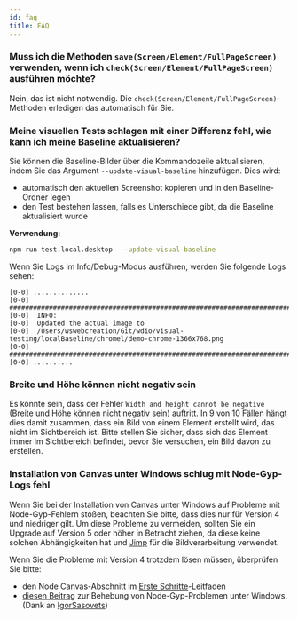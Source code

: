 ```yaml
---
id: faq
title: FAQ
---
```


### Muss ich die Methoden `save(Screen/Element/FullPageScreen)` verwenden, wenn ich `check(Screen/Element/FullPageScreen)` ausführen möchte?

Nein, das ist nicht notwendig. Die `check(Screen/Element/FullPageScreen)`-Methoden erledigen das automatisch für Sie.

### Meine visuellen Tests schlagen mit einer Differenz fehl, wie kann ich meine Baseline aktualisieren?

Sie können die Baseline-Bilder über die Kommandozeile aktualisieren, indem Sie das Argument `--update-visual-baseline` hinzufügen. Dies wird:

- automatisch den aktuellen Screenshot kopieren und in den Baseline-Ordner legen
- den Test bestehen lassen, falls es Unterschiede gibt, da die Baseline aktualisiert wurde

**Verwendung:**

```sh
npm run test.local.desktop  --update-visual-baseline
```

Wenn Sie Logs im Info/Debug-Modus ausführen, werden Sie folgende Logs sehen:

```logs
[0-0] ..............
[0-0] #####################################################################################
[0-0]  INFO:
[0-0]  Updated the actual image to
[0-0]  /Users/wswebcreation/Git/wdio/visual-testing/localBaseline/chromel/demo-chrome-1366x768.png
[0-0] #####################################################################################
[0-0] ..........
```

### Breite und Höhe können nicht negativ sein

Es könnte sein, dass der Fehler `Width and height cannot be negative` (Breite und Höhe können nicht negativ sein) auftritt. In 9 von 10 Fällen hängt dies damit zusammen, dass ein Bild von einem Element erstellt wird, das nicht im Sichtbereich ist. Bitte stellen Sie sicher, dass sich das Element immer im Sichtbereich befindet, bevor Sie versuchen, ein Bild davon zu erstellen.

### Installation von Canvas unter Windows schlug mit Node-Gyp-Logs fehl

Wenn Sie bei der Installation von Canvas unter Windows auf Probleme mit Node-Gyp-Fehlern stoßen, beachten Sie bitte, dass dies nur für Version 4 und niedriger gilt. Um diese Probleme zu vermeiden, sollten Sie ein Upgrade auf Version 5 oder höher in Betracht ziehen, da diese keine solchen Abhängigkeiten hat und [Jimp](https://github.com/jimp-dev/jimp) für die Bildverarbeitung verwendet.

Wenn Sie die Probleme mit Version 4 trotzdem lösen müssen, überprüfen Sie bitte:

- den Node Canvas-Abschnitt im [Erste Schritte](/docs/visual-testing#system-requirements)-Leitfaden
- [diesen Beitrag](https://spin.atomicobject.com/2019/03/27/node-gyp-windows/) zur Behebung von Node-Gyp-Problemen unter Windows. (Dank an [IgorSasovets](https://github.com/IgorSasovets))
